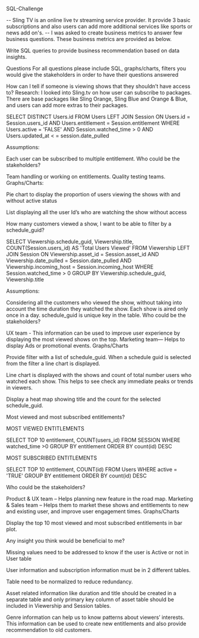 
SQL-Challenge

-- Sling TV is an online live tv streaming service provider. It provide 3 basic subscriptions and also users can add more additional services like sports or news add on's. 
-- I was asked to create business metrics to answer few business questions. These business metrics are provided as below.

Write SQL queries to provide business recommendation based on data insights.

Questions For all questions please include SQL, graphs/charts, filters you would give the stakeholders in order to have their questions answered

How can I tell if someone is viewing shows that they shouldn’t have access to?
Research: I looked into Sling.tv on how user can subscribe to packages. There are base packages like Sling Orange, Sling Blue and Orange & Blue, and users can add more extras to their packages.

SELECT DISTINCT Users.id FROM Users LEFT JOIN Session ON Users.id = Session.users_id AND Users.entitlement = Session.entitlement WHERE Users.active = 'FALSE' AND Session.watched_time > 0 AND Users.updated_at < = session.date_pulled

Assumptions:

Each user can be subscribed to multiple entitlement.
Who could be the stakeholders?

Team handling or working on entitlements.
Quality testing teams.
Graphs/Charts:

Pie chart to display the proportion of users viewing the shows with and without active status

List displaying all the user Id’s who are watching the show without access

How many customers viewed a show, I want to be able to filter by a schedule_guid?

SELECT Viewership.schedule_guid, Viewership.title, COUNT(Session.users_id) AS 'Total Users Viewed' FROM Viewership LEFT JOIN Session ON Viewership.asset_id = Session.asset_id AND Viewership.date_pulled = Session.date_pulled AND Viewership.incoming_host = Session.incoming_host WHERE Session.watched_time > 0 GROUP BY Viewership.schedule_guid, Viewership.title

Assumptions:

Considering all the customers who viewed the show, without taking into account the time duration they watched the show.
Each show is aired only once in a day.
schedule_guid is unique key in the table.
Who could be the stakeholders?

UX team - This information can be used to improve user experience by displaying the most viewed shows on the top.
Marketing team— Helps to display Ads or promotional events.
Graphs/Charts

Provide filter with a list of schedule_guid. When a schedule guid is selected from the filter a line chart is displayed.

Line chart is displayed with the shows and count of total number users who watched each show. This helps to see check any immediate peaks or trends in viewers.

Display a heat map showing title and the count for the selected schedule_guid.

Most viewed and most subscribed entitlements?

MOST VIEWED ENTITLEMENTS

SELECT TOP 10 entitlement, COUNT(users_id)
FROM SESSION WHERE watched_time >0 GROUP BY entitlement ORDER BY count(id) DESC

MOST SUBSCRIBED ENTITLEMENTS

SELECT TOP 10 entitlement, COUNT(id)
FROM Users WHERE active = 'TRUE' GROUP BY entitlement ORDER BY count(id) DESC

Who could be the stakeholders?

Product & UX team – Helps planning new feature in the road map.
Marketing & Sales team – Helps them to market these shows and entitlements to new and existing user, and improve user engagement times.
Graphs/Charts

Display the top 10 most viewed and most subscribed entitlements in bar plot.

Any insight you think would be beneficial to me?

Missing values need to be addressed to know if the user is Active or not in User table

User information and subscription information must be in 2 different tables.

Table need to be normalized to reduce redundancy.

Asset related information like duration and title should be created in a separate table and only primary key column of asset table should be included in Viewership and Session tables.

Genre information can help us to know patterns about viewers’ interests. This information can be used to create new entitlements and also provide recommendation to old customers.
